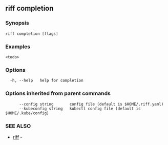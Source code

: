 ## riff completion

<todo>

### Synopsis

<todo>

```
riff completion [flags]
```

### Examples

```
<todo>
```

### Options

```
  -h, --help   help for completion
```

### Options inherited from parent commands

```
      --config string       config file (default is $HOME/.riff.yaml)
      --kubeconfig string   kubectl config file (default is $HOME/.kube/config)
```

### SEE ALSO

* [riff](riff.md)	 - <todo>

